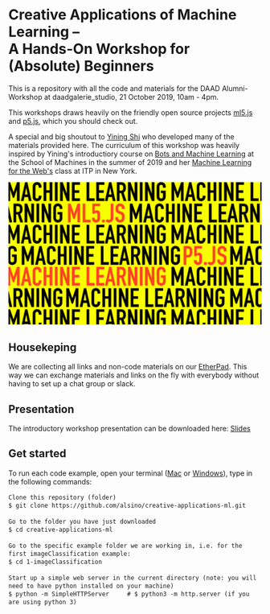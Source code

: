 # Creative Applications of Machine Learning –  <br/> A Hands-On Workshop for (Absolute) Beginners

This is a repository with all the code and materials for the DAAD Alumni-Workshop at daadgalerie_studio, 21 October 2019, 10am - 4pm. 

This workshops draws heavily on the friendly open source projects [ml5.js](https://ml5js.org/) and [p5.js](https://p5js.org/), which you should check out. 

A special and big shoutout to [Yining Shi](https://github.com/yining1023) who developed many of the materials provided here. The curriculum of this workshop was heavily inspired by Yining's introductiory course on [Bots and Machine Learning](https://schoolofma.org/bots) at the School of Machines in the summer of 2019 and her [Machine Learning for the Web's](https://github.com/yining1023/machine-learning-for-the-web) class at ITP in New York.

![Workshop teaser](https://github.com/alsino/creative-applications-ml/blob/master/assets/img/teaser.jpeg)



## Housekeping

We are collecting all links and non-code materials on our [EtherPad](https://etherpad.net/p/creative-applications-ml). This way we can exchange materials and links on the fly with everybody without having to set up a chat group or slack.  


## Presentation

The introductory workshop presentation can be downloaded here: [Slides](https://github.com/alsino/creative-applications-ml/blob/master/presentation/daad-ml-intro_compressed.pdf)  


## Get started
To run each code example, open your terminal ([Mac](https://www.idownloadblog.com/2019/04/19/ways-open-terminal-mac/) or [Windows](https://www.howtogeek.com/235101/10-ways-to-open-the-command-prompt-in-windows-10/#targetText=Open%20Command%20Prompt%20from%20the,open%20an%20administrator%20Command%20Prompt.)), type in the following commands:
```
Clone this repository (folder)
$ git clone https://github.com/alsino/creative-applications-ml.git

Go to the folder you have just downloaded
$ cd creative-applications-ml

Go to the specific example folder we are working in, i.e. for the first imageClassification example:
$ cd 1-imageClassification

Start up a simple web server in the current directory (note: you will need to have python installed on your machine)
$ python -m SimpleHTTPServer     # $ python3 -m http.server (if you are using python 3)



```
